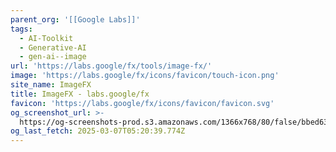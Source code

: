 ```yaml
---
parent_org: '[[Google Labs]]'
tags:
  - AI-Toolkit
  - Generative-AI
  - gen-ai--image
url: 'https://labs.google/fx/tools/image-fx/'
image: 'https://labs.google/fx/icons/favicon/touch-icon.png'
site_name: ImageFX
title: ImageFX - labs.google/fx
favicon: 'https://labs.google/fx/icons/favicon/favicon.svg'
og_screenshot_url: >-
  https://og-screenshots-prod.s3.amazonaws.com/1366x768/80/false/bbed634f3183b3e34309f8fff72b4af7c71ddb7c972052130a0a828169c0f9f0.jpeg
og_last_fetch: 2025-03-07T05:20:39.774Z
---
```


